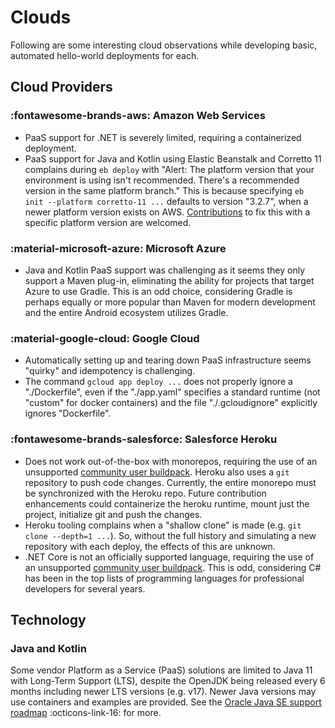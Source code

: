# Clouds

Following are some interesting cloud observations while developing basic, automated hello-world deployments for each.

## Cloud Providers

### :fontawesome-brands-aws: Amazon Web Services

- PaaS support for .NET is severely limited, requiring a containerized deployment.
- PaaS support for Java and Kotlin using Elastic Beanstalk and Corretto 11 complains during `eb deploy` with "Alert: The platform version that your environment is using isn't recommended. There's a recommended version in the same platform branch." This is because specifying `eb init --platform corretto-11 ...` defaults to version "3.2.7", when a newer platform version exists on AWS. [Contributions](./contribute.md) to fix this with a specific platform version are welcomed.

### :material-microsoft-azure: Microsoft Azure

- Java and Kotlin PaaS support was challenging as it seems they only support a Maven plug-in, eliminating the ability for projects that target Azure to use Gradle. This is an odd choice, considering Gradle is perhaps equally or more popular than Maven for modern development and the entire Android ecosystem utilizes Gradle.

### :material-google-cloud: Google Cloud

- Automatically setting up and tearing down PaaS infrastructure seems "quirky" and idempotency is challenging.
- The command `gcloud app deploy ...` does not properly ignore a "./Dockerfile", even if the "./app.yaml" specifies a standard runtime (not "custom" for docker containers) and the file "./.gcloudignore" explicitly ignores "Dockerfile".

### :fontawesome-brands-salesforce: Salesforce Heroku

- Does not work out-of-the-box with monorepos, requiring the use of an unsupported [community user buildpack](https://github.com/lstoll/heroku-buildpack-monorepo). Heroku also uses a `git` repository to push code changes. Currently, the entire monorepo must be synchronized with the Heroku repo. Future contribution enhancements could containerize the heroku runtime, mount just the project, initialize git and push the changes.
- Heroku tooling complains when a "shallow clone" is made (e.g. `git clone --depth=1 ...`). So, without the full history and simulating a new repository with each deploy, the effects of this are unknown.
- .NET Core is not an officially supported language, requiring the use of an unsupported [community user buildpack](https://github.com/jincod/dotnetcore-buildpack). This is odd, considering C# has been in the top lists of programming languages for professional developers for several years.

## Technology

### Java and Kotlin

Some vendor Platform as a Service (PaaS) solutions are limited to Java 11 with Long-Term Support (LTS), despite the OpenJDK being released every 6 months including newer LTS versions (e.g. v17). Newer Java versions may use containers and examples are provided. See the [Oracle Java SE support roadmap](https://www.oracle.com/java/technologies/java-se-support-roadmap.html) :octicons-link-16: for more.
